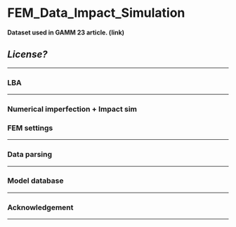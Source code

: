 # FEM_Data_Impact_Simulation

**Dataset used in GAMM 23 article. (link)**

*License?*
---


---
### LBA
---
### Numerical imperfection + Impact sim
### FEM settings
---
### Data parsing 
---
### Model database
---
### Acknowledgement
---
